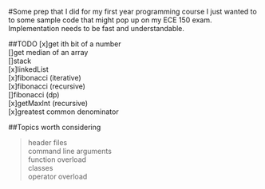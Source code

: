 #Some prep that I did for my first year programming course
I just wanted to to some sample code that might pop up on my ECE 150 exam. Implementation needs to be fast and understandable.

##TODO
[x]get ith bit of a number   
[]get median of an array   
[]stack   
[x]linkedList   
[x]fibonacci (iterative)   
[x]fibonacci (recursive)   
[]fibonacci (dp)   
[x]getMaxInt (recursive)   
[x]greatest common denominator   

##Topics worth considering
>header files   
>command line arguments   
>function overload   
>classes   
>operator overload   
